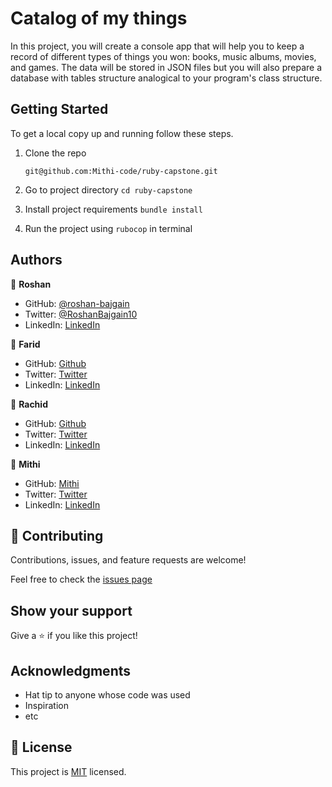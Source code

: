 # Catalog of my things

  In this project, you will create a console app that will help you to keep a record of different types of things you won: books, music albums, movies, and games. The data will be stored in JSON files but you will also prepare a database with tables structure analogical to your program's class structure.

## Getting Started

  To get a local copy up and running follow these steps.

1. Clone the repo
   ```
   git@github.com:Mithi-code/ruby-capstone.git
   ```

2. Go to project directory `cd ruby-capstone`

3. Install project requirements `bundle install`

3. Run the project using `rubocop` in terminal

## Authors

👤 **Roshan**

- GitHub: [@roshan-bajgain](https://github.com/roshan-bajgain)
- Twitter: [@RoshanBajgain10](https://twitter.com/RoshanBajgain10)
- LinkedIn: [LinkedIn](https://www.linkedin.com/in/roshan-bazgain/)

👤 **Farid**

- GitHub: [Github](https://github.com/matovu-farid)
- Twitter: [Twitter](https://twitter.com/matovu100)
- LinkedIn: [LinkedIn](https://www.linkedin.com/in/matovu-farid-48b80257)

👤 **Rachid**

- GitHub: [Github](https://github.com/rachidelaid)
- Twitter: [Twitter](https://twitter.com/rachidelaid1)
- LinkedIn: [LinkedIn](https://www.linkedin.com/in/rachidelaid/)

👤 **Mithi**

- GitHub: [Mithi](https://github.com/Mithi-code)
- Twitter: [Twitter](https://twitter.com/LazyMithlesh)
- LinkedIn: [LinkedIn](https://www.linkedin.com/in/mithicode/)


## 🤝 Contributing

Contributions, issues, and feature requests are welcome!

Feel free to check the [issues page](https://github.com/Mithi-code/ruby-capstone/issues)

## Show your support

Give a ⭐️ if you like this project!

## Acknowledgments

- Hat tip to anyone whose code was used
- Inspiration
- etc

## 📝 License

This project is [MIT](./MIT.md) licensed.

